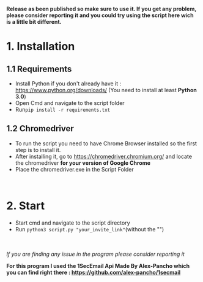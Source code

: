 **Release as been published so make sure to use it. If you get any problem, please consider reporting it and you could try using the script here wich is a little bit different.**


<h1>1. Installation</h1>
<h2>1.1 Requirements</h2>

- Install Python if you don't already have it : https://www.python.org/downloads/ (You need to install at least __Python 3.0__)
- Open Cmd and navigate to the script folder
- Run```pip install -r requirements.txt```
<h2>1.2 Chromedriver</h2>

- To run the script you need to have Chrome Browser installed so the first step is to install it.
- After installing it, go to https://chromedriver.chromium.org/ and locate the chromedriver __for your version of Google Chrome__
- Place the chromedriver.exe in the Script Folder


<br>
<h1>2. Start</h1>

- Start cmd and navigate to the script directory
- Run ```python3 script.py "your_invite_link"```(without the "")
<br>
<br>
<i>If you are finding any issue in the program please consider reporting it</i>

<strong>For this program I used the 1SecEmail Api Made By Alex-Pancho which you can find right there : https://github.com/alex-pancho/1secmail</strong>
